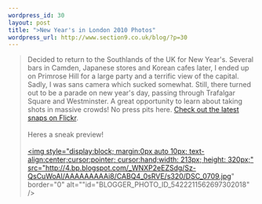 ```yaml
--- 
wordpress_id: 30
layout: post
title: ">New Year's in London 2010 Photos"
wordpress_url: http://www.section9.co.uk/blog/?p=30
---
```

>Decided to return to the Southlands of the UK for New Year's. Several bars in Camden, Japanese stores and Korean cafes later, I ended up on Primrose Hill for a large party and a terrific view of the capital. Sadly, I was sans camera which sucked somewhat. Still, there turned out to be a parade on new year's day, passing through Trafalgar Square and Westminster. A great opportunity to learn about taking shots in massive crowds! No press pits here. <a href="http://www.flickr.com/photos/section9/sets/72157622997402307/">Check out the latest snaps on Flickr</a>.<br /><br />Heres a sneak preview!<br /><br /><a onblur="try {parent.deselectBloggerImageGracefully();} catch(e) {}" href="http://4.bp.blogspot.com/_WNXP2eEZSdg/Sz-QsCuWoAI/AAAAAAAAAi8/CABQ4_0sRVE/s1600-h/DSC_0709.jpg"><img style="display:block; margin:0px auto 10px; text-align:center;cursor:pointer; cursor:hand;width: 213px; height: 320px;" src="http://4.bp.blogspot.com/_WNXP2eEZSdg/Sz-QsCuWoAI/AAAAAAAAAi8/CABQ4_0sRVE/s320/DSC_0709.jpg" border="0" alt=""id="BLOGGER_PHOTO_ID_5422211562697302018" /></a>
